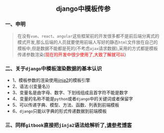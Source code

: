 ## <center>django中模板传参</center>

### 一、申明
> 在没有`vue`、`react`、`angular`这些框架前的开发很多都不是前后端分离式的模式开发,那么后端的人员就要使用前端人写好的静态`html`文件放在自己的模板中,但是数据不能都是死的(不考虑`ajax`请求数据),采用的方式都是模板传递参数渲染(<font color="#f00">现在的开发中很少使用了,大致了解就可以</font>)

### 二、关于`django`中模板渲染数据的基本认识

* 1、模板参数的渲染使用[jinja2](http://jinja.pocoo.org/)的模板引擎
* 2、语法:{{变量名}}
* 3、变量名是由字母、数字、下划线组成且首字符不能是数字
* 4、变量的名称不能是`python`或者`django`中的关键词或者保留字
* 5、可以传递字典、模型、方法、函数、列表到前端模板
* 6、`django`只能以字典的形式传递数据到前端模板

### 三、同样`gitbook`直接把`jinja2`语法给解析了,[请参考博客](https://blog.csdn.net/kuangshp128/article/details/75578736)
